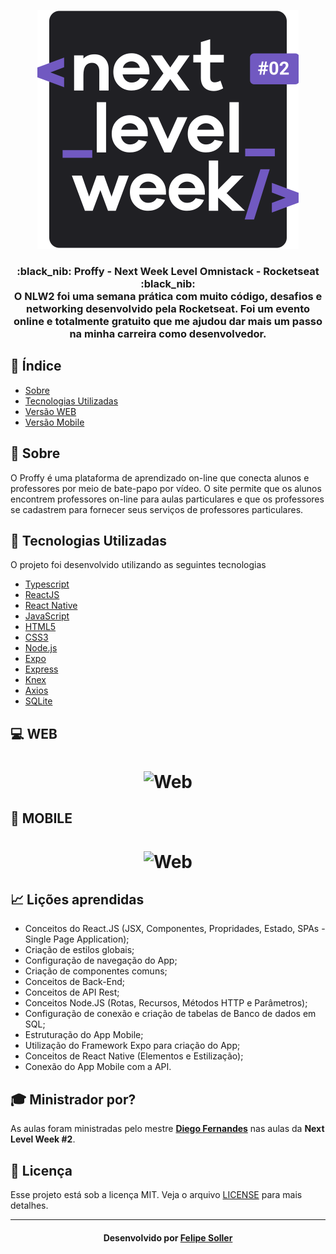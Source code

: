 <p align="center">
  <img src="https://github.com/FelipeSoller/proffy_nlw2/blob/master/NLW2Logo.svg" alt="Logo da Next Level Week">
</p>

<h3 align="center">
:black_nib: Proffy - Next Week Level Omnistack - Rocketseat :black_nib: <br>
O NLW2 foi uma semana prática com muito código, desafios e networking desenvolvido pela Rocketseat.
Foi um evento online e totalmente gratuito que me ajudou dar mais um passo na minha carreira como desenvolvedor.
</h3>

## :bookmark_tabs: Índice

- [Sobre](#sobre)
- [Tecnologias Utilizadas](#tecnologias-utilizadas)
- [Versão WEB](#versao-web)
- [Versão Mobile](#versao-mobile)

<a id="sobre"></a>

## :bookmark: Sobre

O Proffy é uma plataforma de aprendizado on-line que conecta alunos e professores por meio de bate-papo por vídeo. O site permite que os alunos encontrem professores on-line para aulas particulares e que os professores se cadastrem para fornecer seus serviços de professores particulares.

<a id="tecnologias-utilizadas"></a>

## :rocket: Tecnologias Utilizadas

O projeto foi desenvolvido utilizando as seguintes tecnologias

- [Typescript](https://www.typescriptlang.org/)
- [ReactJS](https://reactjs.org/)
- [React Native](http://facebook.github.io/react-native/)
- [JavaScript](https://developer.mozilla.org/pt-BR/docs/Aprender/JavaScript)
- [HTML5](https://developer.mozilla.org/pt-BR/docs/Web/HTML)
- [CSS3](https://developer.mozilla.org/pt-BR/docs/Web/CSS)
- [Node.js](https://nodejs.org/en/)
- [Expo](https://expo.io/)
- [Express](https://expressjs.com/)
- [Knex](http://knexjs.org/)
- [Axios](https://github.com/axios/axios)
- [SQLite](https://www.sqlite.org/index.html)

<a id="versao-web"></a>

## :computer: WEB

<h1 align="center">
    <img alt="Web" src="https://github.com/FelipeSoller/proffy_nlw2/blob/master/Proffy.gif" width="900px">
</h1>

<a id="versao-mobile"></a>

## :iphone: MOBILE

<h1 align="center">
    <img alt="Web" src="https://github.com/FelipeSoller/proffy_nlw2/blob/master/ProffyMobile.gif" width="220px">
</h1>

## :chart_with_upwards_trend: Lições aprendidas

- Conceitos do React.JS (JSX, Componentes, Propridades, Estado, SPAs - Single Page Application);
- Criação de estilos globais;
- Configuração de navegação do App;
- Criação de componentes comuns;
- Conceitos de Back-End;
- Conceitos de API Rest;
- Conceitos Node.JS (Rotas, Recursos, Métodos HTTP e Parâmetros);
- Configuração de conexão e criação de tabelas de Banco de dados em SQL;
- Estruturação do App Mobile;
- Utilização do Framework Expo para criação do App;
- Conceitos de React Native (Elementos e Estilização);
- Conexão do App Mobile com a API.

## :mortar_board: Ministrador por?

As aulas foram ministradas pelo mestre **[Diego Fernandes](https://github.com/diego3g)** nas aulas da **Next Level Week #2**.

## :memo: Licença

Esse projeto está sob a licença MIT. Veja o arquivo [LICENSE](LICENSE.md) para mais detalhes.

---

<h4 align="center">
    Desenvolvido por <a href="https://www.linkedin.com/in/felipesoller/" target="_blank">Felipe Soller</a>
</h4>

